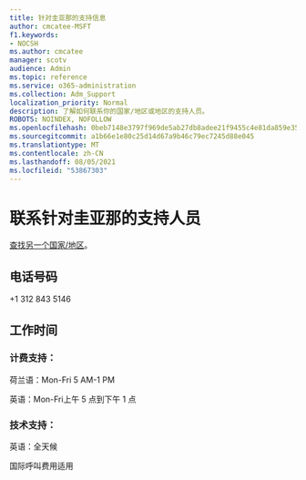 ```yaml
---
title: 针对圭亚那的支持信息
author: cmcatee-MSFT
f1.keywords:
- NOCSH
ms.author: cmcatee
manager: scotv
audience: Admin
ms.topic: reference
ms.service: o365-administration
ms.collection: Adm_Support
localization_priority: Normal
description: 了解如何联系你的国家/地区或地区的支持人员。
ROBOTS: NOINDEX, NOFOLLOW
ms.openlocfilehash: 0beb7148e3797f969de5ab27db8adee21f9455c4e81da859e35924ba92812a10
ms.sourcegitcommit: a1b66e1e80c25d14d67a9b46c79ec7245d88e045
ms.translationtype: MT
ms.contentlocale: zh-CN
ms.lasthandoff: 08/05/2021
ms.locfileid: "53867303"
---
```

# <a name="contact-support-for-suriname"></a>联系针对圭亚那的支持人员

[查找另一个国家/地区](../../business-video/get-help-support.md)。

## <a name="phone-number"></a>电话号码
+1 312 843 5146

## <a name="hours"></a>工作时间
### <a name="billing-support"></a>计费支持：

荷兰语：Mon-Fri 5 AM-1 PM

英语：Mon-Fri上午 5 点到下午 1 点

### <a name="technical-support"></a>技术支持：

英语：全天候

国际呼叫费用适用

